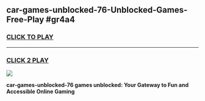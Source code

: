 
## car-games-unblocked-76-Unblocked-Games-Free-Play #gr4a4
<h3>
<a href="https://us.freeplayer.one?title=car-games-unblocked-76&ref=9M">CLICK TO PLAY</a></h3>
<hr>

<h3>
<a href="https://us.freeplayer.one?title=car-games-unblocked-76&ref=9M">CLICK 2 PLAY</a>
  
</h3>

<a href="https://us.freeplayer.one?title=car-games-unblocked-76&ref=9M"><img src="https://clearcache.store/games.png"></a>


**car-games-unblocked-76 games unblocked: Your Gateway to Fun and Accessible Online Gaming**
